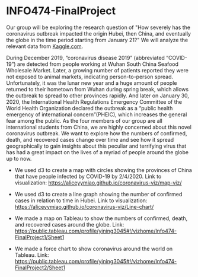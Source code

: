 # INFO474-FinalProject

Our group will be exploring the research question of "How severely has the coronavirus 
outbreak impacted the origin Hubei, then China, and eventually the globe in the time period starting from January 21?"
We will analyze the relevant data from [Kaggle.com](https://www.kaggle.com/parulpandey/wuhan-coronavirus-a-geographical-analysis).

During December 2019, “coronavirus disease 2019” (abbreviated “COVID-19”) are detected from 
people working at Wuhan South China Seafood Wholesale Market. Later, a growing number of patients 
reported they were not exposed to animal markets, indicating person-to-person spread. Unfortunately, 
it was the lunar new year and a huge amount of people returned to their hometown from Wuhan during spring break, 
which allows the outbreak to spread to other provinces rapidly. And later on January 30, 2020, the International 
Health Regulations Emergency Committee of the World Health Organization declared the outbreak as a “public health emergency 
of international concern”(PHEIC), which increases the general fear among the public. As the four members of our group are 
all international students from China, we are highly concerned about this novel coronavirus outbreak. We want to explore how 
the numbers of confirmed, death, and recovered cases change over time and see how it spread geographically to gain insights 
about this peculiar and terrifying virus that has had a great impact on the lives of a myriad of people around the globe up to now.

* We used d3 to create a map with circles showing the provinces of China that have people infected by COVID-19 by 2/4/2020.
Link to visualization: https://aliceyymiao.github.io/coronavirus-viz/map-viz/

* We used d3 to create a line graph showing the number of confirmed cases in relation to time in Hubei.
Link to visualization: https://aliceyymiao.github.io/coronavirus-viz/Line-chart/

* We made a map on Tableau to show the numbers of confirmed, death, and recovered cases around the globe.
Link: https://public.tableau.com/profile/yining3045#!/vizhome/Info474-FinalProject1/Sheet1

* We made a force chart to show coronavirus around the world on Tableau.
Link: https://public.tableau.com/profile/yining3045#!/vizhome/Info474-FinalProject2/Sheet1
